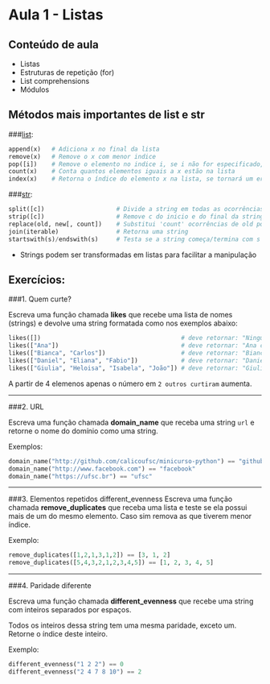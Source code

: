 Aula 1 - Listas
===============

Conteúdo de aula
----------------

- Listas
- Estruturas de repetição (for)
- List comprehensions
- Módulos

Métodos mais importantes de list e str
--------------------------------------

###[list](https://docs.python.org/3/tutorial/datastructures.html):
```python
append(x)   # Adiciona x no final da lista
remove(x)   # Remove o x com menor indice
pop([i])    # Remove o elemento no indice i, se i não for especificado, remove o elemento no final da lista
count(x)    # Conta quantos elementos iguais a x estão na lista
index(x)    # Retorna o índice do elemento x na lista, se tornará um erro caso o elemento não estiver na lista
```

###[str](https://docs.python.org/3/library/stdtypes.html):
```python
split([c])                    # Divide a string em todas as ocorrências de c e retorna uma lista com as partes
strip([c])                    # Remove c do inicio e do final da string (pode ser prefixada com l ou r para ser aplicada em apenas um lado)
replace(old, new[, count])    # Substitui 'count' ocorrências de old por new, se count não for definido, substitui todas as ocorrências
join(iterable)                # Retorna uma string
startswith(s)/endswith(s)     # Testa se a string começa/termina com s
```

- Strings podem ser transformadas em listas para facilitar a manipulação

Exercícios:
----------

###1. Quem curte?

Escreva uma função chamada **likes** que recebe uma lista de nomes (strings) e devolve uma string formatada como nos exemplos abaixo:

```python
likes([])                                       # deve retornar: "Ninguém curtiu isso ainda"
likes(["Ana"])                                  # deve retornar: "Ana curtiu isso"
likes(["Bianca", "Carlos"])                     # deve retornar: "Bianca e Carlos curtiram isso"
likes(["Daniel", "Eliana", "Fabio"])            # deve retornar: "Daniel, Eliana e Fabio curtiram isso"
likes(["Giulia", "Heloisa", "Isabela", "João"]) # deve retornar: "Giulia, Heloisa e 2 outros curtiram isso"
```

A partir de 4 elemenos apenas o número em `2 outros curtiram` aumenta.

- - - - - - - - - - - - - - - - - - - - - - - - - - - - - - - - - - - - - - - - - - - - -

###2. URL

Escreva uma função chamada **domain_name** que receba uma string `url` e retorne o nome do domínio como uma string.

Exemplos:

```python
domain_name("http://github.com/calicoufsc/minicurso-python") == "github"
domain_name("http://www.facebook.com") == "facebook"
domain_name("https://ufsc.br") == "ufsc"
```

- - - - - - - - - - - - - - - - - - - - - - - - - - - - - - - - - - - - - - - - - - - - -

###3. Elementos repetidos
different_evenness
Escreva uma função chamada **remove_duplicates** que receba uma lista e teste se ela possui mais de um do mesmo elemento. Caso sim remova as que tiverem menor índice.

Exemplo:
```python
remove_duplicates([1,2,1,3,1,2]) == [3, 1, 2]
remove_duplicates([5,4,3,2,1,2,3,4,5]) == [1, 2, 3, 4, 5]
```

- - - - - - - - - - - - - - - - - - - - - - - - - - - - - - - - - - - - - - - - - - - - -

###4. Paridade diferente

Escreva uma função chamada **different_evenness** que recebe uma string com inteiros separados por espaços.

Todos os inteiros dessa string tem uma mesma paridade, exceto um. Retorne o índice deste inteiro.

Exemplo:
```python
different_evenness("1 2 2") == 0
different_evenness("2 4 7 8 10") == 2
```